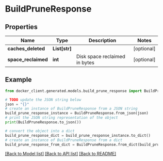 # BuildPruneResponse


## Properties

Name | Type | Description | Notes
------------ | ------------- | ------------- | -------------
**caches_deleted** | **List[str]** |  | [optional] 
**space_reclaimed** | **int** | Disk space reclaimed in bytes | [optional] 

## Example

```python
from docker_client.generated.models.build_prune_response import BuildPruneResponse

# TODO update the JSON string below
json = "{}"
# create an instance of BuildPruneResponse from a JSON string
build_prune_response_instance = BuildPruneResponse.from_json(json)
# print the JSON string representation of the object
print(BuildPruneResponse.to_json())

# convert the object into a dict
build_prune_response_dict = build_prune_response_instance.to_dict()
# create an instance of BuildPruneResponse from a dict
build_prune_response_from_dict = BuildPruneResponse.from_dict(build_prune_response_dict)
```
[[Back to Model list]](../README.md#documentation-for-models) [[Back to API list]](../README.md#documentation-for-api-endpoints) [[Back to README]](../README.md)


